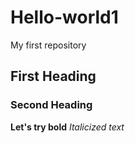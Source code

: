 # Hello-world1
My first repository
## First Heading
### Second Heading
**Let's try bold**
*Italicized text*
